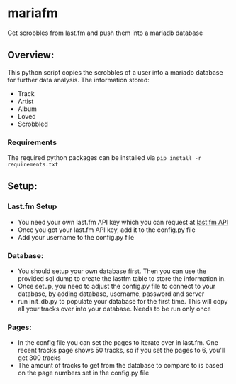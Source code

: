 # mariafm
Get scrobbles from last.fm and push them into a mariadb database

## Overview:
This python script copies the scrobbles of a user into a mariadb database for further data analysis.
The information stored:
 - Track
 - Artist
 - Album
 - Loved
 - Scrobbled

### Requirements
The required python packages can be installed via `pip install -r requirements.txt`

## Setup:
### Last.fm Setup
 - You need your own last.fm API key which you can request at [last.fm API](https://www.last.fm/api "last.fm API")
 - Once you got your last.fm API key, add it to the config.py file
 - Add your username to the config.py file

### Database:
 - You should setup your own database first. Then you can use the provided sql dump to create the lastfm table to store the information in. 
 - Once setup, you need to adjust the config.py file to connect to your database, by adding database, username, password and server
 - run init_db.py to populate your database for the first time. This will copy all your tracks over into your database. Needs to be run only once

### Pages:
 - In the config file you can set the pages to iterate over in last.fm. One recent tracks page shows 50 tracks, so if you set the pages to 6, you'll get 300 tracks
 - The amount of tracks to get from the database to compare to is based on the page numbers set in the config.py file